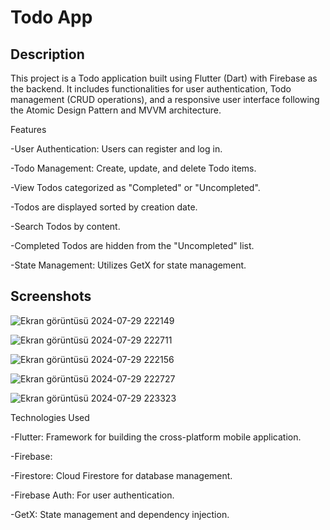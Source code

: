 # Todo App

## Description

This project is a Todo application built using Flutter (Dart) with Firebase as the backend. It includes functionalities for user authentication, Todo management (CRUD operations), and a responsive user interface following the Atomic Design Pattern and MVVM architecture.


Features

-User Authentication: Users can register and log in.

-Todo Management: Create, update, and delete Todo items.

-View Todos categorized as "Completed" or "Uncompleted".

-Todos are displayed sorted by creation date.

-Search Todos by content.

-Completed Todos are hidden from the "Uncompleted" list.

-State Management: Utilizes GetX for state management.


## Screenshots

![Ekran görüntüsü 2024-07-29 222149](https://github.com/user-attachments/assets/be982de0-7fe3-4bc0-9152-0d54724683a8)


![Ekran görüntüsü 2024-07-29 222711](https://github.com/user-attachments/assets/b47e12ff-a0f8-4325-a054-2250712a3c25)


![Ekran görüntüsü 2024-07-29 222156](https://github.com/user-attachments/assets/7b366738-664f-471d-ac99-ff98ac23d640)


![Ekran görüntüsü 2024-07-29 222727](https://github.com/user-attachments/assets/60e806ae-4b1c-4e58-b62d-0e732386a796)


![Ekran görüntüsü 2024-07-29 223323](https://github.com/user-attachments/assets/1246118a-5c2d-4d39-9316-4eed78eaaa76)




Technologies Used

-Flutter: Framework for building the cross-platform mobile application.

-Firebase:

-Firestore: Cloud Firestore for database management.

-Firebase Auth: For user authentication.

-GetX: State management and dependency injection.
